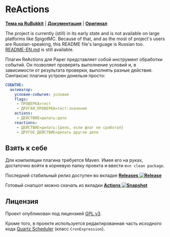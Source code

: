 # ReActions
[**Тема на RuBukkit**](http://rubukkit.org/threads/165857/) | [**Документация**](https://github.com/GlowingInk/ReActions/wiki) | [**Оригинал**](https://github.com/Redolith/ReActions)

The project is currently (still) in its early state and is not available on large platforms like SpigotMC. Because of 
that, and as the most of project's users are Russian-speaking, this README file's language is Russian too. 
[README-EN.md](README-EN.md) is still available.

Плагин ReActions для Paper представляет собой инструмент обработки событий. Он позволяет проверять выполнение условий и,
в зависимости от результата проверки, выполнять разные действия. Синтаксис плагина устроен донельзя просто:
```yaml
СОБЫТИЕ:
  активатор:
    условие-события: условие
    flags:
     - ПРОВЕРКА=тест
     - ДРУГАЯ_ПРОВЕРКА=тест:значение
    actions:
     - ДЕЙСТВИЕ=делать:дело
    reactions:
     - ДЕЙСТВИЕ=делать:{дело, если флаг не сработал}
     - ДРУГОЕ_ДЕЙСТВИЕ=делать другое дело
```

## Взять к себе

Для компиляции плагина требуется Maven. Имея его на руках, достаточно войти в корневую папку проекта и ввести `mvn clean package`.

Последний стабильный релиз доступен во вкладке
**[Releases ![Release](https://img.shields.io/github/release/GlowingInk/ReActions.svg)](https://github.com/GlowingInk/ReActions/releases/latest/)**

Готовый снапшот можно скачать из вкладки 
**[Actions ![Snapshot](https://github.com/GlowingInk/ReActions/workflows/Java%20CI/badge.svg)](https://github.com/GlowingInk/ReActions/actions)** 

## Лицензия

Проект опубликован под лицензией [GPL v3](LICENSE.md).

Кроме того, в проекте используется редактированная часть исходного кода 
[Quartz Scheduler](https://github.com/quartz-scheduler/quartz) (класс `CronExpression`).
